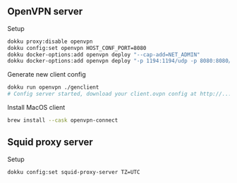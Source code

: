 ## OpenVPN server

Setup
```bash
dokku proxy:disable openvpn
dokku config:set openvpn HOST_CONF_PORT=8080
dokku docker-options:add openvpn deploy "--cap-add=NET_ADMIN"
dokku docker-options:add openvpn deploy "-p 1194:1194/udp -p 8080:8080/tcp"
```

Generate new client config
```bash
dokku run openvpn ./genclient
# Config server started, download your client.ovpn config at http://...
```

Install MacOS client
```bash
brew install --cask openvpn-connect
```

## Squid proxy server

Setup
```bash
dokku config:set squid-proxy-server TZ=UTC
```

